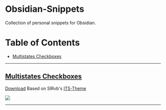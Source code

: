 # Obsidian-Snippets
Collection of personal snippets for Obsidian.

# Table of Contents
- [Multistates Checkboxes](#multistates-checkboxes)

---
## [Multistates Checkboxes](https://github.com/bearoxo/Obsidian-Snippets/blob/main/multistates-checkbox.css)

<a href="https://raw.githubusercontent.com/bearoxo/Obsidian-Snippets/main/multistates-checkbox.css" download="multistates-checkbox">Download</a>
Based on SlRvb's [ITS-Theme](https://github.com/SlRvb/Obsidian--ITS-Theme)

![](./images/checkboxes.png)

---
